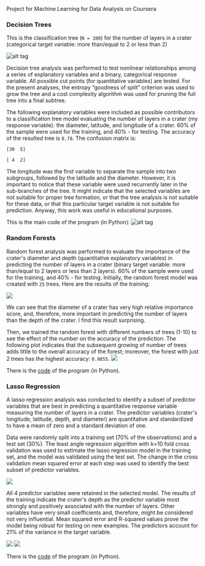 Project for Machine Learning for Data Analysis on Coursera

### Decision Trees

This is the classification tree (`N = 100`) for the number of layers in a crater (categorical target variable: more than/equal to 2 or less than 2)

![alt tag](https://github.com/ekolik/-Python-Distribution_of_craters_on_Mars/blob/master/machine_learning/dt.png)

Decision tree analysis was performed to test nonlinear relationships among a series of explanatory variables and a binary, categorical response variable. All possible cut points (for quantitative variables) are tested. For the present analyses, the entropy “goodness of split” criterion was used to grow the tree and a cost complexity algorithm was used for pruning the full tree into a final subtree.

The following explanatory variables were included as possible contributors to a classification tree model evaluating the number of layers in a crater (my response variable): the diameter, latitude, and longitude of a crater. 60% of the sample were used for the training, and 40% - for testing. The accuracy of the resulted tree is `0.78`. The confusion matrix is:
 
 `[30  5]`

 `[ 4  2]`

The longitude was the first variable to separate the sample into two subgroups, followed by the latitude and the diameter. However, it is important to notice that these variable were used recurrently later in the sub-branches of the tree. It might indicate that the selected variables are not suitable for proper tree formation, or that the tree analysis is not suitable for these data, or that this particular target variable is not suitable for prediction. Anyway, this work was useful in educational purposes.
 
This is the main code of the program (in Python):
![alt tag](https://github.com/ekolik/-Python-Distribution_of_craters_on_Mars/blob/master/machine_learning/Screenshot_of_code.png)

### Random Forests

Random forest analysis was performed to evaluate the importance of the crater's diameter and depth (quantitative explanatory variables) in predicting the number of layers in a crater (binary target variable: more than/equal to 2 layers or less than 2 layers). 60% of the sample were used for the training, and 40% - for testing. Initially, the random forest model was created with `25` trees. Here are the results of the training:

![](https://github.com/ekolik/-Python-Distribution_of_craters_on_Mars/blob/master/machine_learning/output_week2.png)

We can see that the diameter of a crater has very high relative importance score, and, therefore, more important in predicting the number of layers than the depth of the crater. I find this result surprising.

Then, we trained the random forest with different numbers of trees (1-10) to see the effect of the number on the accuracy of the prediction. The following plot indicates that the subsequent growing of number of trees adds little to the overall accuracy of the forest; moreover, the forest with just 2 trees has the highest accuracy: `0.9855`.
![](https://github.com/ekolik/-Python-Distribution_of_craters_on_Mars/blob/master/machine_learning/n_trees_vs_accuracy.png)

There is the [code](https://github.com/ekolik/-Python-Distribution_of_craters_on_Mars/blob/master/machine_learning/machine_learning.py) of the program (in Python).

### Lasso Regression

A lasso regression analysis was conducted to identify a subset of predictor variables that are best in predicting a quantitative response variable measuring the number of layers in a crater. The predictor variables (crater's longitude, latitude, depth, and diameter) are quantitative and standardized to have a mean of zero and a standard deviation of one.

Data were randomly split into a training set (70% of the observations) and a test set (30%). The least angle regression algorithm with k=10 fold cross validation was used to estimate the lasso regression model in the training set, and the model was validated using the test set. The change in the cross validation mean squared error at each step was used to identify the best subset of predictor variables.

![](https://github.com/ekolik/-Python-Distribution_of_craters_on_Mars/blob/master/machine_learning/Lasso_mse.png)

All 4 predictor variables were retained in the selected model. The results of the training indicate the crater's depth as the predictor variable most strongly and positively associated with the number of layers. Other variables have very small coefficients and, therefore, might be considered not very influential. Mean squared error and R-squared values prove the model being robust for testing on new examples. The predictors account for 21% of the variance in the target variable.

![](https://github.com/ekolik/-Python-Distribution_of_craters_on_Mars/blob/master/machine_learning/output_week3.png)
![](https://github.com/ekolik/-Python-Distribution_of_craters_on_Mars/blob/master/machine_learning/Lasso_coefs.png)

There is the [code](https://github.com/ekolik/-Python-Distribution_of_craters_on_Mars/blob/master/machine_learning/machine_learning.py) of the program (in Python).
